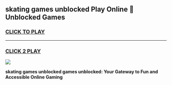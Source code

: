
## skating games unblocked Play Online 👋 Unblocked Games
<h3>
<a href="https://premium.freeplayer.one?title=skating_games_unblocked&ref=19F">CLICK TO PLAY</a></h3>
<hr>

<h3>
<a href="https://premium.freeplayer.one?title=skating_games_unblocked&ref=19F">CLICK 2 PLAY</a>
  
</h3>

<a href="https://premium.freeplayer.one?title=skating_games_unblocked&ref=19F"><img src="https://clearcache.store/games.png"></a>


**skating games unblocked games unblocked: Your Gateway to Fun and Accessible Online Gaming**
